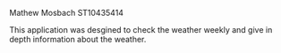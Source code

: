 Mathew Mosbach ST10435414


This application was desgined to check the weather weekly and give in depth information about the weather.
















